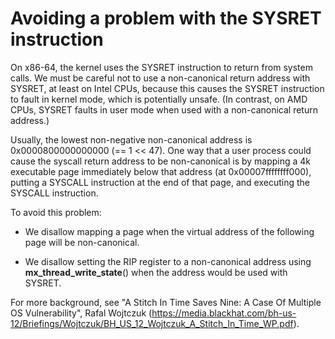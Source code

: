 # Avoiding a problem with the SYSRET instruction

On x86-64, the kernel uses the SYSRET instruction to return from system
calls.  We must be careful not to use a non-canonical return address with
SYSRET, at least on Intel CPUs, because this causes the SYSRET instruction
to fault in kernel mode, which is potentially unsafe.  (In contrast, on AMD
CPUs, SYSRET faults in user mode when used with a non-canonical return
address.)

Usually, the lowest non-negative non-canonical address is 0x0000800000000000
(== 1 << 47).  One way that a user process could cause the syscall return
address to be non-canonical is by mapping a 4k executable page immediately
below that address (at 0x00007ffffffff000), putting a SYSCALL instruction
at the end of that page, and executing the SYSCALL instruction.

To avoid this problem:

* We disallow mapping a page when the virtual address of the following page
  will be non-canonical.

* We disallow setting the RIP register to a non-canonical address using
  **mx_thread_write_state**() when the address would be used with SYSRET.

For more background, see "A Stitch In Time Saves Nine: A Case Of Multiple
OS Vulnerability", Rafal Wojtczuk
(https://media.blackhat.com/bh-us-12/Briefings/Wojtczuk/BH_US_12_Wojtczuk_A_Stitch_In_Time_WP.pdf).
